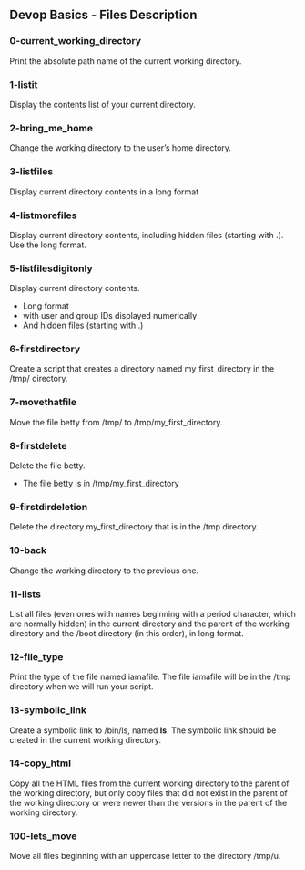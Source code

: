 ## Devop Basics - Files Description
### 0-current_working_directory
Print the absolute path name of the current working directory.
### 1-listit
Display the contents list of your current directory.
### 2-bring_me_home
Change the working directory to the user’s home directory.
### 3-listfiles
Display current directory contents in a long format
### 4-listmorefiles
Display current directory contents, including hidden files (starting with .). Use the long format.
### 5-listfilesdigitonly
Display current directory contents.
- Long format
- with user and group IDs displayed numerically
- And hidden files (starting with .)
### 6-firstdirectory
Create a script that creates a directory named my_first_directory in the /tmp/ directory.
### 7-movethatfile
Move the file betty from /tmp/ to /tmp/my_first_directory.
### 8-firstdelete
Delete the file betty.
- The file betty is in /tmp/my_first_directory
### 9-firstdirdeletion
Delete the directory my_first_directory that is in the /tmp directory.
### 10-back
Change the working directory to the previous one.
### 11-lists
List all files (even ones with names beginning with a period character, which are normally hidden) in the current directory and the parent of the working directory and the /boot directory (in this order), in long format.
### 12-file_type
Print the type of the file named iamafile. The file iamafile will be in the /tmp directory when we will run your script.
### 13-symbolic_link
Create a symbolic link to /bin/ls, named __ls__. The symbolic link should be created in the current working directory.
### 14-copy_html
Copy all the HTML files from the current working directory to the parent of the working directory, but only copy files that did not exist in the parent of the working directory or were newer than the versions in the parent of the working directory.
### 100-lets_move
Move all files beginning with an uppercase letter to the directory /tmp/u.


